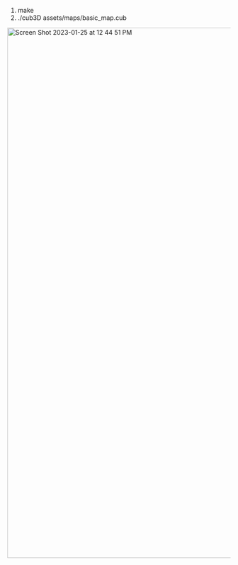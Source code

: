 1. make
2. ./cub3D assets/maps/basic_map.cub

<img width="1197" alt="Screen Shot 2023-01-25 at 12 44 51 PM" src="https://user-images.githubusercontent.com/50944735/214641541-304f4837-dc52-4ac1-8e36-36d05afc7eab.png">
